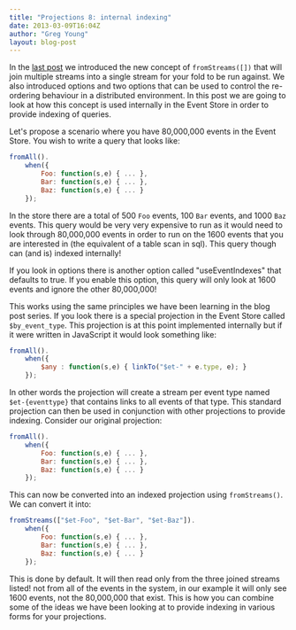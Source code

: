 ```yaml
---
title: "Projections 8: internal indexing"
date: 2013-03-09T16:04Z
author: "Greg Young"
layout: blog-post
---
```


In the [last post](http://geteventstore.com/blog/20130309/projections-7-multiple-streams) we introduced the new concept of `fromStreams([])` that will join multiple streams into a single stream for your fold to be run against. We also introduced options and two options that can be used to control the re-ordering behaviour in a distributed environment. In this post we are going to look at how this concept is used internally in the Event Store in order to provide indexing of queries.

Let's propose a scenario where you have 80,000,000 events in the Event Store. You wish to write a query that looks like:

```javascript
fromAll().
    when({
        Foo: function(s,e) { ... },
        Bar: function(s,e) { ... },
        Baz: function(s,e) { ... } 
    });
```

In the store there are a total of 500 `Foo` events, 100 `Bar` events, and 1000 `Baz` events. This query would be very very expensive to run as it would need to look through 80,000,000 events in order to run on the 1600 events that you are interested in (the equivalent of a table scan in sql). This query though can (and is) indexed internally!

If you look in options there is another option called "useEventIndexes" that defaults to true. If you enable this option, this query will only look at 1600 events and ignore the other 80,000,000! 

This works using the same principles we have been learning in the blog post series. If you look there is a special projection in the Event Store called `$by_event_type`. This projection is at this point implemented internally but if it were written in JavaScript it would look something like:

```javascript
fromAll().
    when({
        $any : function(s,e) { linkTo("$et-" + e.type, e); }
    });
```

In other words the projection will create a stream per event type named `$et-{eventtype}` that contains links to all events of that type. This standard projection can then be used in conjunction with other projections to provide indexing. Consider our original projection:

```javascript
fromAll().
    when({
        Foo: function(s,e) { ... },
        Bar: function(s,e) { ... },
        Baz: function(s,e) { ... } 
    });
```

This can now be converted into an indexed projection using `fromStreams()`. We can convert it into:

```javascript
fromStreams(["$et-Foo", "$et-Bar", "$et-Baz"]).
    when({
        Foo: function(s,e) { ... },
        Bar: function(s,e) { ... },
        Baz: function(s,e) { ... } 
    });
```

This is done by default. It will then read only from the three joined streams listed! not from all of the events in the system, in our example it will only see 1600 events, not the 80,000,000 that exist. This is how you can combine some of the ideas we have been looking at to provide indexing in various forms for your projections.